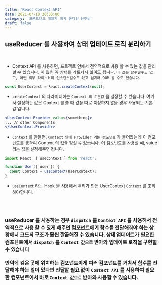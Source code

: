 ```yaml
---
title: 'React Context API'
date: 2021-07-10 20:00:00
category: '프론트엔드 개발자 되기 온라인 완주반'
draft: false
---
```


## **useReducer 를 사용하여 상태 업데이트 로직 분리하기**
<br/>

- Context API 를 사용하면, 프로젝트 안에서 전역적으로 사용 할 수 있는 값을 관리 할 수 있습니다. 이 값은 꼭 상태를 가르키지 않아도 됩니다. `이 값은 함수일수도 있고, 어떤 외부 라이브러리 인스턴스일수도 있고 심지어 DOM 일 수도 있습니다`.

```jsx
const UserContext = React.createContext(null);
```
- `createContext` 의 파라미터에는 `Context 의 기본값` 을 설정할 수 있습니다. 여기서 설정하는 값은 Context 를 쓸 때 값을 따로 지정하지 않을 경우 사용되는 기본 값 입니다.

```jsx
<UserContext.Provider value={something}>
... // other Components
</UserContext.Provider>
```
- `Context` 를 만들면, `Context 안에 Provider 라는 컴포넌트` 가 들어있는데 이 컴포넌트를 통하여 Context 의 값을 정할 수 있습니다. 이 컴포넌트를 사용할 때, value 라는 값을 설정해주면 됩니다.

```jsx
import React, { useContext } from 'react';

function User({ user }) {
  const Context = useContext(UserContext);
}
```
- `useContext` 라는 Hook 을 사용해서 우리가 만든 UserContext `Context` 를 조회해야합니다.

<br/><br/>

### **useReducer 를 사용하는 경우 `dispatch` 를 `Context API` 를 사용해서 전역적으로 사용 할 수 있게 해주면 컴포넌트에게 함수를 전달해줘야 하는 상황에서 코드의 구조가 훨씬 깔끔해질 수 있습니다. 상태 업데이트가 필요한 컴포넌트에서 `dispatch` 를 `Context 값으로` 받아와 업데이트 로직을 구현할 수 있습니다<br/><br/>만약에 깊은 곳에 위치하는 컴포넌트에게 여러 컴포넌트를 거쳐서 함수를 전달해야 하는 일이 있다면 전달할 필요 없이 `Context API` 를 사용하여 필요한 컴포넌트에서 바로 `Context 값으로` 받아와 사용할 수 있습니다.**

